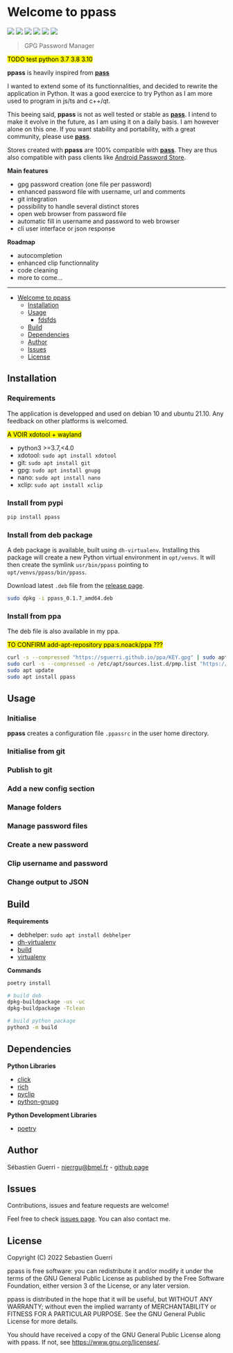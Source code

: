 # Welcome to ppass

[![](https://badgen.net/github/release/sguerri/ppass)](https://github.com/sguerri/ppass/releases/)
[![](https://img.shields.io/github/workflow/status/sguerri/ppass/build)](https://github.com/sguerri/ppass/actions/workflows/build.yml)
[![](https://badgen.net/github/license/sguerri/ppass)](https://www.gnu.org/licenses/)
[![](https://badgen.net/pypi/v/ppass)](https://pypi.org/project/ppass/)
![](https://badgen.net/pypi/python/ppass)
[![](https://badgen.net/badge/Open%20Source%20%3F/Yes%21/blue?icon=github)](#)

> GPG Password Manager

<mark>TODO test python 3.7 3.8 3.10</mark>

**ppass** is heavily inspired from **[pass](https://www.passwordstore.org/)**

I wanted to extend some of its functionnalities, and decided to rewrite the application in Python. It was a good exercice to try Python as I am more used to program in js/ts and c++/qt.

This beeing said, **ppass** is not as well tested or stable as **[pass](https://www.passwordstore.org/)**. I intend to make it evolve in the future, as I am using it on a daily basis. I am however alone on this one. If you want stability and portability, with a great community, please use **[pass](https://www.passwordstore.org/)**.

Stores created with **ppass** are 100% compatible with **[pass](https://www.passwordstore.org/)**. They are thus also compatible with pass clients like [Android Password Store](https://github.com/android-password-store/Android-Password-Store#readme).


**Main features**
* gpg password creation (one file per password)
* enhanced password file with username, url and comments
* git integration
* possibility to handle several distinct stores
* open web browser from password file
* automatic fill in username and password to web browser
* cli user interface or json response

**Roadmap**
* autocompletion
* enhanced clip functionnality
* code cleaning
* more to come...

---

- [Welcome to ppass](#welcome-to-ppass)
  * [Installation](#installation)
  * [Usage](#usage)
    + [fdsfds](#fdsfds)
  * [Build](#build)
  * [Dependencies](#dependencies)
  * [Author](#author)
  * [Issues](#issues)
  * [License](#license)

## Installation

### Requirements

The application is developped and used on debian 10 and ubuntu 21.10. Any feedback on other platforms is welcomed.

<mark>A VOIR xdotool + wayland</mark>

- python3 >=3.7,<4.0
- xdotool: `sudo apt install xdotool`
- git: `sudo apt install git`
- gpg: `sudo apt install gnupg`
- nano: `sudo apt install nano`
- xclip: `sudo apt install xclip`

### Install from pypi

```bash
pip install ppass
```

### Install from deb package

A deb package is available, built using `dh-virtualenv`. Installing this package will create a new Python virtual environment in `opt/venvs`. It will then create the symlink `usr/bin/ppass` pointing to `opt/venvs/ppass/bin/ppass`.

Download latest `.deb` file from the [release page](https://github.com/sguerri/ppass/releases).

```bash
sudo dpkg -i ppass_0.1.7_amd64.deb
```

### Install from ppa

The deb file is also available in my ppa.

<mark>TO CONFIRM
add-apt-repository ppa:s.noack/ppa
???
</mark>
```bash
curl -s --compressed "https://sguerri.github.io/ppa/KEY.gpg" | sudo apt-key add -
sudo curl -s --compressed -o /etc/apt/sources.list.d/pmp.list "https://sguerri.github.io/ppa/dists/files.list"
sudo apt update
sudo apt install ppass
```

## Usage

### Initialise

**ppass** creates a configuration file `.ppassrc` in the user home directory.



### Initialise from git

### Publish to git

### Add a new config section

### Manage folders

### Manage password files

### Create a new password

### Clip username and password

### Change output to JSON

## Build

**Requirements**

- debhelper: `sudo apt install debhelper`
- [dh-virtualenv](https://github.com/spotify/dh-virtualenv)
- [build](https://github.com/pypa/build)
- [virtualenv](https://virtualenv.pypa.io/en/latest/)

**Commands**

```bash
poetry install

# build deb
dpkg-buildpackage -us -uc
dpkg-buildpackage -Tclean

# build python package
python3 -m build
```

## Dependencies

**Python Libraries**
- [click](https://palletsprojects.com/p/click/)
- [rich](https://github.com/Textualize/rich)
- [pyclip](https://pypi.org/project/pyclip/)
- [python-gnupg](https://docs.red-dove.com/python-gnupg/)

**Python Development Libraries**
- [poetry](https://python-poetry.org/)

## Author

Sébastien Guerri - <nierrgu@bmel.fr> - [github page](https://github.com/sguerri)

## Issues

Contributions, issues and feature requests are welcome!

Feel free to check [issues page](https://github.com/sguerri/ppass/issues). You can also contact me.

## License

Copyright (C) 2022 Sebastien Guerri

ppass is free software: you can redistribute it and/or modify it under the terms of the GNU General Public License as published by the Free Software Foundation, either version 3 of the License, or any later version.

ppass is distributed in the hope that it will be useful, but WITHOUT ANY WARRANTY; without even the implied warranty of MERCHANTABILITY or FITNESS FOR A PARTICULAR PURPOSE. See the GNU General Public License for more details.

You should have received a copy of the GNU General Public License along with ppass. If not, see <https://www.gnu.org/licenses/>.